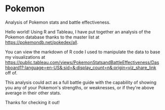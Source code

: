 # Pokemon
Analysis of Pokemon stats and battle effectiveness.

Hello world! Using R and Tableau, I have put together an analysis of the Pokemon database thanks to the master list at https://pokemondb.net/pokedex/all. 

You can view the markdown of R code I used to manipulate the data to base my visualizations at https://public.tableau.com/views/PokemonStatsandBattleEffectiveness/Dashboard1?:language=en-US&:sid=&:display_count=n&:origin=viz_share_link off of. 

This analysis could act as a full battle guide with the capability of showing you any of your Pokemon's strengths, or weaknesses, or if they're above average in their other stats.

Thanks for checking it out! 
